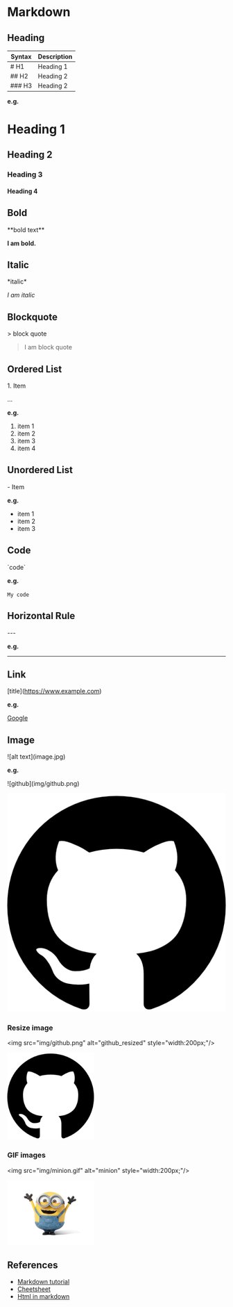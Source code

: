 # Markdown

## Heading

| Syntax | Description |
| ---------- | ----------|
|\# H1 | Heading 1 |
|\#\# H2 | Heading 2 |
|\#\#\# H3 | Heading 2 |

**e.g.**

# Heading 1

## Heading 2

### Heading 3

#### Heading 4

## Bold

\*\*bold text\*\*

**I am bold.**

## Italic

\*italic\*

*I am italic*

## Blockquote

\> block quote

> I am block quote

## Ordered List

1\. Item

...

**e.g.**

1. item 1
2. item 2
3. item 3
4. item 4

## Unordered List

\- Item

**e.g.**

- item 1
- item 2
- item 3

## Code

\`code\`

**e.g.**

`My code`

## Horizontal Rule

\---

**e.g.**

---

## Link

\[title](<https://www.example.com>)

**e.g.**

[Google](https://www.google.com)

## Image

\!\[alt text](image.jpg)

**e.g.**

\![github]\(img/github.png)

![github](img/github.png)

### Resize image

\<img src="img/github.png" alt="github_resized" style="width:200px;"/>

<img src="img/github.png" alt="github_resized" style="width:200px;"/>

### GIF images

\<img src="img/minion.gif" alt="minion" style="width:200px;"/>

<img src="img/minion.gif" alt="minion" style="width:200px;"/>

## References

- [Markdown tutorial](https://www.markdowntutorial.com/)
- [Cheetsheet](https://www.markdownguide.org/cheat-sheet/)
- [Html in markdown](https://daringfireball.net/projects/markdown/syntax#html)
